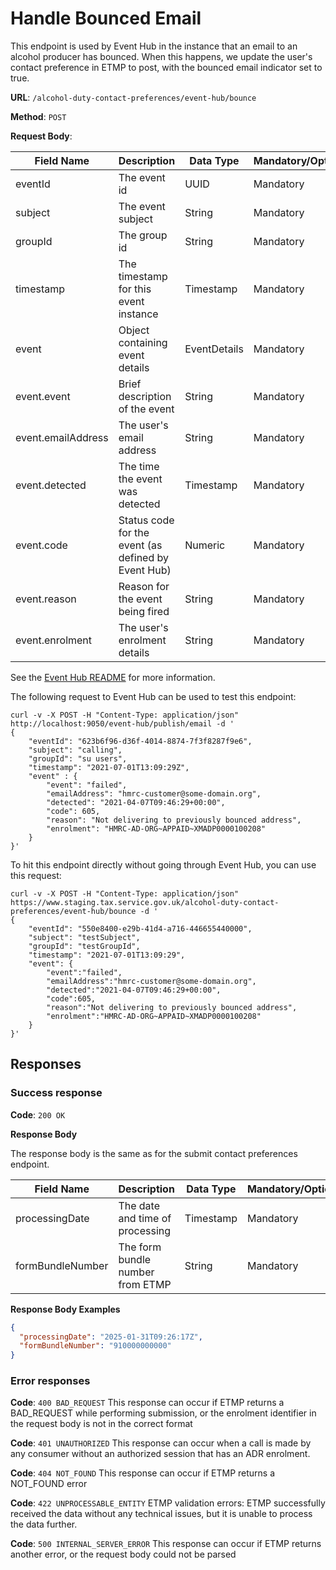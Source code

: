 # Handle Bounced Email

This endpoint is used by Event Hub in the instance that an email to an alcohol producer has bounced. When this happens,
we update the user's contact preference in ETMP to post, with the bounced email indicator set to true.

**URL**: `/alcohol-duty-contact-preferences/event-hub/bounce`

**Method**: `POST`

**Request Body**:

| Field Name         | Description                                         | Data Type    | Mandatory/Optional | Notes                                   |
|--------------------|-----------------------------------------------------|--------------|--------------------|-----------------------------------------|
| eventId            | The event id                                        | UUID         | Mandatory          |                                         |
| subject            | The event subject                                   | String       | Mandatory          | Non-empty string                        |
| groupId            | The group id                                        | String       | Mandatory          |                                         |
| timestamp          | The timestamp for this event instance               | Timestamp    | Mandatory          | e.g. 2021-07-01T13:09:29Z               |
| event              | Object containing event details                     | EventDetails | Mandatory          |                                         |
| event.event        | Brief description of the event                      | String       | Mandatory          | e.g. failed                             |
| event.emailAddress | The user's email address                            | String       | Mandatory          |                                         |
| event.detected     | The time the event was detected                     | Timestamp    | Mandatory          | e.g. 2021-04-07T09:46:29+00:00          |
| event.code         | Status code for the event (as defined by Event Hub) | Numeric      | Mandatory          |                                         |
| event.reason       | Reason for the event being fired                    | String       | Mandatory          |                                         |
| event.enrolment    | The user's enrolment details                        | String       | Mandatory          | e.g. HMRC-AD-ORG~APPAID~XMADP0000100208 |

See the [Event Hub README](https://github.com/hmrc/event-hub?tab=readme-ov-file#event-hub) for more information.

The following request to Event Hub can be used to test this endpoint:

```
curl -v -X POST -H "Content-Type: application/json" http://localhost:9050/event-hub/publish/email -d '
{
    "eventId": "623b6f96-d36f-4014-8874-7f3f8287f9e6", 
    "subject": "calling", 
    "groupId": "su users",
    "timestamp": "2021-07-01T13:09:29Z",
    "event" : {
        "event": "failed",
        "emailAddress": "hmrc-customer@some-domain.org",
        "detected": "2021-04-07T09:46:29+00:00",
        "code": 605,
        "reason": "Not delivering to previously bounced address",
        "enrolment": "HMRC-AD-ORG~APPAID~XMADP0000100208"
    }
}'
```

To hit this endpoint directly without going through Event Hub, you can use this request:

```
curl -v -X POST -H "Content-Type: application/json" https://www.staging.tax.service.gov.uk/alcohol-duty-contact-preferences/event-hub/bounce -d '
{
    "eventId": "550e8400-e29b-41d4-a716-446655440000",
    "subject": "testSubject",
    "groupId": "testGroupId",
    "timestamp": "2021-07-01T13:09:29",
    "event": {
        "event":"failed",
        "emailAddress":"hmrc-customer@some-domain.org",
        "detected":"2021-04-07T09:46:29+00:00",
        "code":605,
        "reason":"Not delivering to previously bounced address",
        "enrolment":"HMRC-AD-ORG~APPAID~XMADP0000100208"
    }
}'
```

## Responses

### Success response

**Code**: `200 OK`

**Response Body**

The response body is the same as for the submit contact preferences endpoint.

| Field Name       | Description                      | Data Type | Mandatory/Optional | Notes                |
|------------------|----------------------------------|-----------|--------------------|----------------------|
| processingDate   | The date and time of processing  | Timestamp | Mandatory          | YYYY-MM-DDThh:mm:ssZ |
| formBundleNumber | The form bundle number from ETMP | String    | Mandatory          |                      |

**Response Body Examples**

```json
{
  "processingDate": "2025-01-31T09:26:17Z",
  "formBundleNumber": "910000000000"
}
```

### Error responses

**Code**: `400 BAD_REQUEST`
This response can occur if ETMP returns a BAD_REQUEST while performing submission, or the enrolment identifier in the
request body is not in the correct format

**Code**: `401 UNAUTHORIZED`
This response can occur when a call is made by any consumer without an authorized session that has an ADR enrolment.

**Code**: `404 NOT_FOUND`
This response can occur if ETMP returns a NOT_FOUND error

**Code**: `422 UNPROCESSABLE_ENTITY`
ETMP validation errors: ETMP successfully received the data without any technical issues, but it is unable to process
the data further.

**Code**: `500 INTERNAL_SERVER_ERROR`
This response can occur if ETMP returns another error, or the request body could not be parsed
